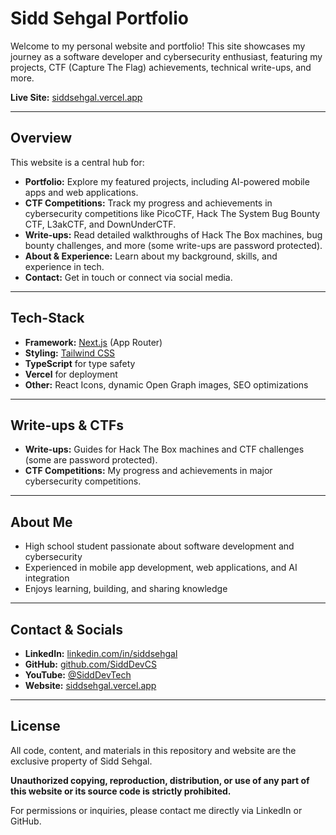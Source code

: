 # Sidd Sehgal Portfolio

Welcome to my personal website and portfolio! This site showcases my journey as a software developer and cybersecurity enthusiast, featuring my projects, CTF (Capture The Flag) achievements, technical write-ups, and more.

**Live Site:** [siddsehgal.vercel.app](https://siddsehgal.vercel.app)

---

## Overview

This website is a central hub for:
- **Portfolio:** Explore my featured projects, including AI-powered mobile apps and web applications.
- **CTF Competitions:** Track my progress and achievements in cybersecurity competitions like PicoCTF, Hack The System Bug Bounty CTF, L3akCTF, and DownUnderCTF.
- **Write-ups:** Read detailed walkthroughs of Hack The Box machines, bug bounty challenges, and more (some write-ups are password protected).
- **About & Experience:** Learn about my background, skills, and experience in tech.
- **Contact:** Get in touch or connect via social media.

---

## Tech-Stack
- **Framework:** [Next.js](https://nextjs.org/) (App Router)
- **Styling:** [Tailwind CSS](https://tailwindcss.com/)
- **TypeScript** for type safety
- **Vercel** for deployment
- **Other:** React Icons, dynamic Open Graph images, SEO optimizations

---

## Write-ups & CTFs
- **Write-ups:** Guides for Hack The Box machines and CTF challenges (some are password protected).
- **CTF Competitions:** My progress and achievements in major cybersecurity competitions.

---

## About Me
- High school student passionate about software development and cybersecurity
- Experienced in mobile app development, web applications, and AI integration
- Enjoys learning, building, and sharing knowledge

---

## Contact & Socials
- **LinkedIn:** [linkedin.com/in/siddsehgal](https://www.linkedin.com/in/siddsehgal/)
- **GitHub:** [github.com/SiddDevCS](https://github.com/SiddDevCS)
- **YouTube:** [@SiddDevTech](https://www.youtube.com/@SiddDevTech)
- **Website:** [siddsehgal.vercel.app](https://siddsehgal.vercel.app)

---

## License

All code, content, and materials in this repository and website are the exclusive property of Sidd Sehgal. 

**Unauthorized copying, reproduction, distribution, or use of any part of this website or its source code is strictly prohibited.**

For permissions or inquiries, please contact me directly via LinkedIn or GitHub.
